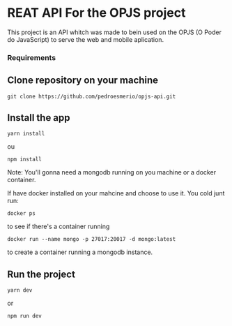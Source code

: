 # REAT API For the OPJS project
This project is an API whitch was made to bein used on the OPJS (O Poder do JavaScript) to serve the web and mobile aplication.

### Requirements

## Clone repository on your machine
    git clone https://github.com/pedroesmerio/opjs-api.git

## Install the app
    yarn install
ou

    npm install

Note: You'll gonna need a mongodb running on you machine or a docker container.

If have docker installed on your mahcine and choose to use it. You cold junt run:

    docker ps
to see if there's a container running

    docker run --name mongo -p 27017:20017 -d mongo:latest
to create a container running a mongodb instance.

## Run the project

    yarn dev

or

    npm run dev


